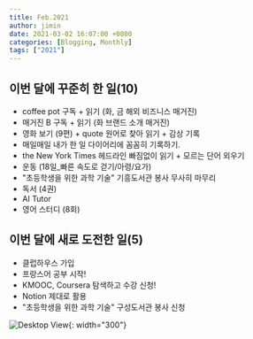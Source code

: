```yaml
---
title: Feb.2021
author: jimin
date: 2021-03-02 16:07:00 +0800  
categories: [Blogging, Monthly]
tags: ["2021"]
---
```



## 이번 달에 꾸준히 한 일(10)

- coffee pot 구독 + 읽기 (화, 금 해외 비즈니스 매거진)
- 매거진 B 구독 + 읽기 (화 브랜드 소개 매거진)
- 영화 보기 (9편) + quote 원어로 찾아 읽기 + 감상 기록
- 매일매일 내가 한 일 다이어리에 꼼꼼히 기록하기.
- the New York Times 헤드라인 빠짐없이 읽기 + 모르는 단어 외우기
- 운동 (18일_빠른 속도로 걷기/아령/요가)
- "초등학생을 위한 과학 기술" 기흥도서관 봉사 무사히 마무리
- 독서 (4권)
- AI Tutor
- 영어 스터디 (8회)

 

## 이번 달에 새로 도전한 일(5)

- 클럽하우스 가입
- 프랑스어 공부 시작!
- KMOOC, Coursera 탐색하고 수강 신청!
- Notion 제대로 활용
- "초등학생을 위한 과학 기술" 구성도서관 봉사 신청



![Desktop View](https://img1.daumcdn.net/thumb/R1280x0/?scode=mtistory2&fname=https%3A%2F%2Fblog.kakaocdn.net%2Fdn%2Fbq8Uoa%2FbtqYQxsHEEA%2FBPpGzXhkvwdfNgpn1pR3vk%2Fimg.jpg){: width="300"}